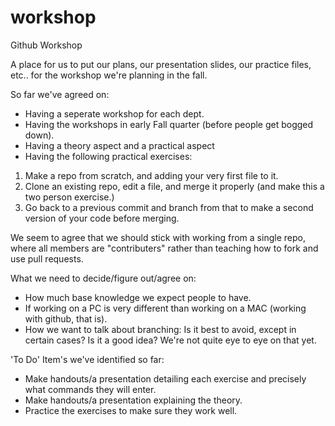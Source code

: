 workshop
========

Github Workshop

A place for us to put our plans, our presentation slides, our practice files, etc.. for the workshop we're planning in the fall.

So far we've agreed on:

- Having a seperate workshop for each dept.
- Having the workshops in early Fall quarter (before people get bogged down).
- Having a theory aspect and a practical aspect
- Having the following practical exercises:

1. Make a repo from scratch, and adding your very first file to it.
2. Clone an existing repo, edit a file, and merge it properly (and make this a two person exercise.)
3. Go back to a previous commit and branch from that to make a second version of your code before merging.

We seem to agree that we should stick with working from a single repo, where all members are "contributers" rather than teaching how to fork and use pull requests.

What we need to decide/figure out/agree on:

- How much base knowledge we expect people to have.
- If working on a PC is very different than working on a MAC (working with github, that is).
- How we want to talk about branching: Is it best to avoid, except in certain cases?  Is it a good idea? We're not quite eye to eye on that yet.

'To Do' Item's we've identified so far:

- Make handouts/a presentation detailing each exercise and precisely what commands they will enter.
- Make handouts/a presentation explaining the theory.
- Practice the exercises to make sure they work well.
